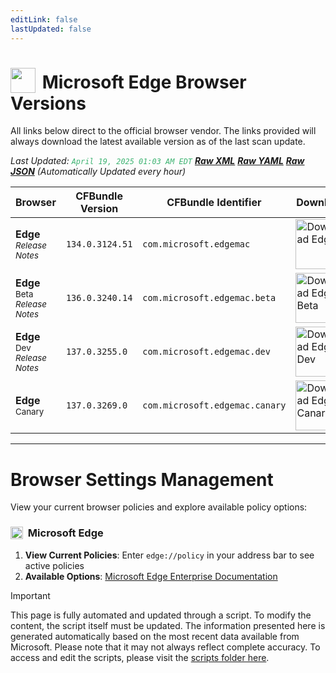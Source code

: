 ```yaml
---
editLink: false
lastUpdated: false
---
```


# <img src="/images/edge.png" style="height: 40px; display: inline-block; margin-right: 4px; vertical-align: text-bottom;"> Microsoft Edge Browser Versions

<span class="extra-small">All links below direct to the official browser vendor. The links provided will always download the latest available version as of the last scan update.</span>

<span class="extra-small">_Last Updated: <code style="color : mediumseagreen">April 19, 2025 01:03 AM EDT</code> [**_Raw XML_**](https://github.com/cocopuff2u/BOFA/blob/main/latest_edge_files/edge_latest_versions.xml) [**_Raw YAML_**](https://github.com/cocopuff2u/BOFA/blob/main/latest_edge_files/edge_latest_versions.yaml) [**_Raw JSON_**](https://github.com/cocopuff2u/BOFA/blob/main/latest_edge_files/edge_latest_versions.json) (Automatically Updated every hour)_</span>

| **Browser** | **CFBundle Version** | **CFBundle Identifier** | **Download** |
|------------|-------------------|---------------------|------------|
| **Edge** <br><a href="https://learn.microsoft.com/en-us/deployedge/microsoft-edge-relnote-stable-channel" style="text-decoration: none;"><small>_Release Notes_</small></a> | `134.0.3124.51` | `com.microsoft.edgemac` | <a href="https://officecdn-microsoft-com.akamaized.net/pr/03adf619-38c6-4249-95ff-4a01c0ffc962/MacAutoupdate/MicrosoftEdgeUpdate-134.0.3124.51.pkg"><img src="/images/edge.png" alt="Download Edge" width="80"></a> |
| **Edge** <sup>Beta</sup> <br><a href="https://learn.microsoft.com/en-us/deployedge/microsoft-edge-relnote-beta-channel" style="text-decoration: none;"><small>_Release Notes_</small></a> | `136.0.3240.14` | `com.microsoft.edgemac.beta` | <a href="https://msedge.sf.dl.delivery.mp.microsoft.com/filestreamingservice/files/507eb63c-e10a-4263-b3af-8a525fb32567/MicrosoftEdgeBeta-136.0.3240.14.pkg"><img src="/images/edge.png" alt="Download Edge Beta" width="80"></a> |
| **Edge** <sup>Dev</sup> <br><a href="https://learn.microsoft.com/en-us/deployedge/microsoft-edge-relnote-dev-channel" style="text-decoration: none;"><small>_Release Notes_</small></a> | `137.0.3255.0` | `com.microsoft.edgemac.dev` | <a href="https://msedge.sf.dl.delivery.mp.microsoft.com/filestreamingservice/files/dd0f49c7-b339-41c8-832d-855a6dcfa105/MicrosoftEdgeDev-137.0.3255.0.pkg"><img src="/images/edge_dev.png" alt="Download Edge Dev" width="80"></a> |
| **Edge** <sup>Canary</sup> | `137.0.3269.0` | `com.microsoft.edgemac.canary` | <a href="https://msedge.sf.dl.delivery.mp.microsoft.com/filestreamingservice/files/b0cab77d-5691-4612-bd57-93f99ec9108d/MicrosoftEdgeCanary-137.0.3269.0.pkg"><img src="/images/edge_canary.png" alt="Download Edge Canary" width="80"></a> |

---

# Browser Settings Management

View your current browser policies and explore available policy options:

### <img src="/images/edge.png" style="height: 20px; display: inline-block; margin-right: 4px; vertical-align: text-bottom;"> Microsoft Edge
1. **View Current Policies**: Enter `edge://policy` in your address bar to see active policies
2. **Available Options**: [Microsoft Edge Enterprise Documentation](https://learn.microsoft.com/en-us/deployedge/microsoft-edge-policies)

> [!IMPORTANT]
> This page is fully automated and updated through a script. To modify the content, the script itself must be updated. The information presented here is generated automatically based on the most recent data available from Microsoft. Please note that it may not always reflect complete accuracy. To access and edit the scripts, please visit the [scripts folder here](https://github.com/cocopuff2u/MOFA_WEBSITE/tree/main/update_readme_scripts).

